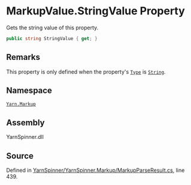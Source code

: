 <!-- This file was generated by a tool. Do not edit this file by hand. -->

# MarkupValue.StringValue Property
Gets the string value of this property.

```csharp
public string StringValue { get; }
```
## Remarks

This property is only defined when the property's [`Type`](/api/csharp/yarn.markup/markupvalue.type.md) is [`String`](/api/csharp/yarn.markup/markupvaluetype.string.md).




## Namespace
[`Yarn.Markup`](/api/csharp/yarn.markup/README.md)

## Assembly
YarnSpinner.dll

## Source
Defined in [YarnSpinner/YarnSpinner.Markup/MarkupParseResult.cs](https://github.com/YarnSpinnerTool/YarnSpinner//blob/develop/YarnSpinner/YarnSpinner.Markup/MarkupParseResult.cs#L439), line 439.
